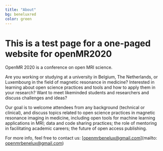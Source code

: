 ```yaml
---
title: "About"
bg: beneluxred
color: green
---
```

	
# This is a test page for a one-paged website for openMR2020

OpenMR 2020 is a conference on open MRI science. 

Are you working or studying at a university in Belgium, The Netherlands, or Luxembourg in the field of magnetic resonance in medicine?
Interested in learning about open science practices and tools and how to apply them in your research?
Want to meet likeminded students and researchers and discuss challenges and ideas?

Our goal is to welcome attendees from any background (technical or clinical), and discuss topics related to open science practices in magnetic resonance imaging in medicine, including open tools for machine learning applications in MRI; data and code sharing practices; the role of mentoring in facilitating academic careers; the future of open access publishing.
<!-- Please <strong><a href="#registration">REGISTER NOW</a><strong>.  -->
For more info, feel free to contact us: [openmrbenelux@gmail.com](mailto: openmrbenelux@gmail.com)




